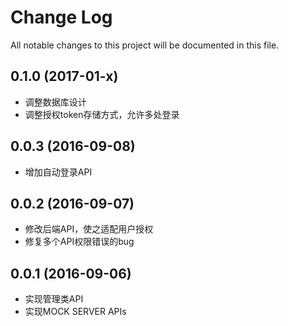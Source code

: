 # Change Log
All notable changes to this project will be documented in this file.

## 0.1.0 (2017-01-x)

- 调整数据库设计
- 调整授权token存储方式，允许多处登录

## 0.0.3 (2016-09-08)

- 增加自动登录API

## 0.0.2 (2016-09-07)

- 修改后端API，使之适配用户授权
- 修复多个API权限错误的bug

## 0.0.1 (2016-09-06)

- 实现管理类API
- 实现MOCK SERVER APIs
